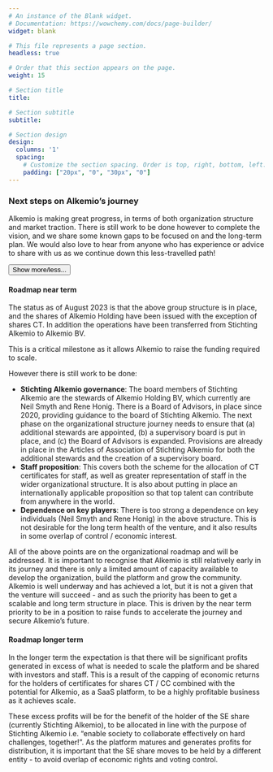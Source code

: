 ```yaml
---
# An instance of the Blank widget.
# Documentation: https://wowchemy.com/docs/page-builder/
widget: blank

# This file represents a page section.
headless: true

# Order that this section appears on the page.
weight: 15

# Section title
title: 

# Section subtitle
subtitle: 

# Section design
design:
  columns: '1'
  spacing:
    # Customize the section spacing. Order is top, right, bottom, left.
    padding: ["20px", "0", "30px", "0"]
---
```


### **Next steps on Alkemio’s journey**
Alkemio is making great progress, in terms of both organization structure and market traction. There is still work to be done however to complete the vision, and we share some known gaps to be focused on and the long-term plan. We would also love to hear from anyone who has experience or advice to share with us as we continue down this less-travelled path! 

<button type="button" class="collapsible" data-toggle="collapse" 
data-target="#alkemio-roadmap" id="alkemioroadmap">Show more/less...
</button>
<!-- Content of collapisible -->
<div id="alkemio-roadmap" class="collapse">
  <div class="content">
  
#### Roadmap near term
The status as of August 2023 is that the above group structure is in place, and the shares of Alkemio Holding have been issued with the exception of shares CT. In addition the operations have been transferred from Stichting Alkemio to Alkemio BV.

This is a critical milestone as it allows Alkemio to raise the funding required to scale. 

However there is still work to be done:
* **Stichting Alkemio governance**: The board members of Stichting Alkemio are the stewards of Alkemio Holding BV, which currently are Neil Smyth and Rene Honig. There is a Board of Advisors, in place since 2020, providing guidance to the board of Stichting Alkemio. The next phase on the organizational structure journey needs to ensure that (a) additional stewards are appointed, (b) a supervisory board is put in place, and (c) the Board of Advisors is expanded. Provisions are already in place in the Articles of Association of Stichting Alkemio for both the additional stewards and the creation of a supervisory board.
* **Staff proposition**: This covers both the scheme for the allocation of CT certificates for staff, as well as greater representation of staff in the wider organizational structure. It is also about putting in place an internationally applicable proposition so that top talent can contribute from anywhere in the world. 
* **Dependence on key players**:  There is too strong a dependence on key individuals (Neil Smyth and Rene Honig) in the above structure. This is not desirable for the long term health of the venture, and it also results in some overlap of control / economic interest. 

All of the above points are on the organizational roadmap and will be addressed. It is important to recognise that Alkemio is still relatively early in its journey and there is only a limited amount of capacity available to develop the organization, build the platform and grow the community. Alkemio is well underway and has achieved a lot, but it is not a given that the venture will succeed - and as such the priority has been to get a scalable and long term structure in place. This is driven by the near term priority to be in a position to raise funds to accelerate the journey and secure Alkemio’s future.

#### Roadmap longer term
In the longer term the expectation is that there will be significant profits generated in excess of what is needed to scale the platform and be shared with investors and staff. This is a result of the capping of economic returns for the holders of certificates for shares CT / CC combined with the potential for Alkemio, as a SaaS platform, to be a highly profitable business as it achieves scale.

These excess profits will be for the benefit of the holder of the SE share (currently Stichting Alkemio), to be allocated in line with the purpose of Stichting Alkemio i.e. “enable society to collaborate effectively on hard challenges, together!”. As the platform matures and generates profits for distribution, it is important that the SE share moves to be held by a different entity - to avoid overlap of economic rights and voting control.
 

 </div>
</div>